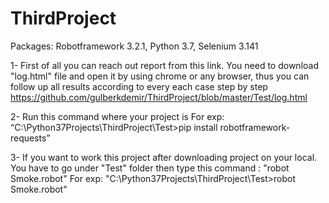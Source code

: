 # ThirdProject
Packages: Robotframework 3.2.1, Python 3.7, Selenium 3.141

1- First of all you can reach out report from this link. You need to download "log.html" file and open it by using chrome or any browser, thus you can follow up all results according to every each case step by step
https://github.com/gulberkdemir/ThirdProject/blob/master/Test/log.html

2- Run this command where your project is
For exp: “C:\Python37Projects\ThirdProject\Test>pip install robotframework-requests”

3- If you want to work this project after downloading project on your local. You have to go under "Test" folder then type this command : "robot Smoke.robot"
For exp: "C:\Python37Projects\ThirdProject\Test>robot Smoke.robot"


